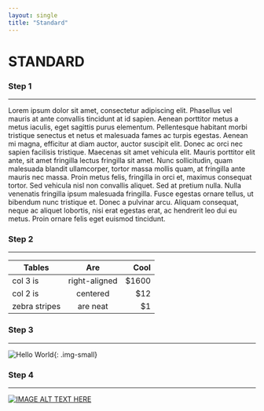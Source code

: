 ```yaml
---
layout: single
title: "Standard"
---
```



# STANDARD

### Step 1

***

Lorem ipsum dolor sit amet, consectetur adipiscing elit. Phasellus vel mauris at ante convallis tincidunt at id sapien. Aenean porttitor metus a metus iaculis, eget sagittis purus elementum. Pellentesque habitant morbi tristique senectus et netus et malesuada fames ac turpis egestas. Aenean mi magna, efficitur at diam auctor, auctor suscipit elit. Donec ac orci nec sapien facilisis tristique. Maecenas sit amet vehicula elit. Mauris porttitor elit ante, sit amet fringilla lectus fringilla sit amet. Nunc sollicitudin, quam malesuada blandit ullamcorper, tortor massa mollis quam, at fringilla ante mauris nec massa. Proin metus felis, fringilla in orci et, maximus consequat tortor. Sed vehicula nisl non convallis aliquet. Sed at pretium nulla. Nulla venenatis fringilla ipsum malesuada fringilla. Fusce egestas ornare tellus, ut bibendum nunc tristique et. Donec a pulvinar arcu. Aliquam consequat, neque ac aliquet lobortis, nisi erat egestas erat, ac hendrerit leo dui eu metus. Proin ornare felis eget euismod tincidunt.

### Step 2

***

| Tables        | Are           | Cool  |
| ------------- |:-------------:| -----:|
| col 3 is      | right-aligned | $1600 |
| col 2 is      | centered      |   $12 |
| zebra stripes | are neat      |    $1 |

### Step 3

***

![Hello World][logo]{: .img-small}

[logo]: http://placehold.it/512x256 "Hello world"

### Step 4

***

[![IMAGE ALT TEXT HERE](http://img.youtube.com/vi/gwu84SUYBgA/0.jpg)](http://www.youtube.com/watch?v=gwu84SUYBgA)